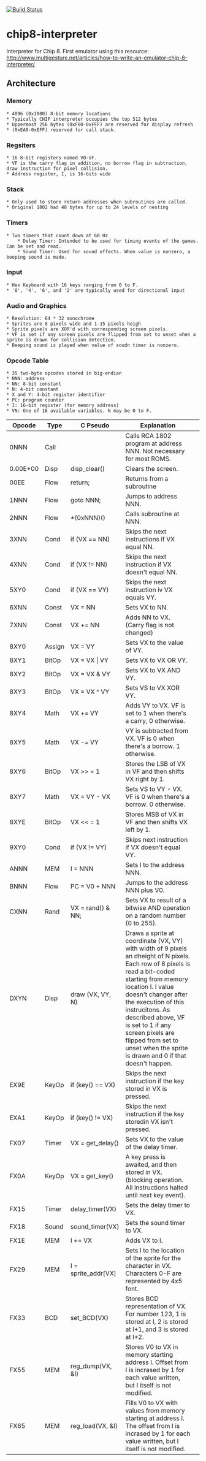 [![Build Status](https://travis-ci.org/AndruePeters/chip8-interpreter.svg?branch=master)](https://travis-ci.org/AndruePeters/chip8-interpreter)

# chip8-interpreter
Interpreter for Chip 8. First emulator using this resource: <http://www.multigesture.net/articles/how-to-write-an-emulator-chip-8-interpreter/>

## Architecture
### Memory
    * 4096 (0x1000) 8-bit memory locations
    * Typically CHIP interpreter occupies the top 512 bytes
    * Uppermost 256 bytes (0xF00-0xFFF) are reserved for display refresh
    * (0xEA0-0xEFF) reserved for call stack.

### Regsiters
    * 16 8-bit registers named V0-VF.
    * VF is the carry flag in addition, no borrow flag in subtraction, draw instruction for pixel collision.
    * Address register, I, is 16-bits wide

### Stack
    * Only used to store return addresses when subroutines are called.
    * Original 1802 had 48 bytes for up to 24 levels of nesting

### Timers
    * Two timers that count down at 60 Hz
        * Delay Timer: Intended to be used for timing events of the games. Can be set and read.
        * Sound Timer: Used for sound effects. When value is nonzero, a beeping sound is made.

### Input
    * Hex Keyboard with 16 keys ranging from 0 to F.
    * '8', '4', '6', and '2' are typically used for directional input

### Audio and Graphics
    * Resolution: 64 * 32 monochrome
    * Sprites are 8 pixels wide and 1-15 pixels heigh
    * Sprite pixels are XOR'd with corresponding screen pixels.
    * VF is set if any screen pixels are flipped from set to unset when a sprite is drawn for collision detection.
    * Beeping sound is played when value of soudn timer is nonzero.

### Opcode Table
    * 35 two-byte opcodes stored in big-endian
    * NNN: address
    * NN: 8-bit constant
    * N: 4-bit constant
    * X and Y: 4-bit register identifier
    * PC: program counter
    * I: 16-bit register (for memory address)
    * VN: One of 16 available variables. N may be 0 to F.

| Opcode   | Type   | C Pseudo             | Explanation                                                                                                                                                                                                                                                                                                                                                                   |   |
|----------|--------|----------------------|-------------------------------------------------------------------------------------------------------------------------------------------------------------------------------------------------------------------------------------------------------------------------------------------------------------------------------------------------------------------------------|---|
| 0NNN     | Call   |                      | Calls RCA 1802 program at address NNN. Not necessary for most ROMS.                                                                                                                                                                                                                                                                                                           |   |
| 0.00E+00 | Disp   | disp_clear()         | Clears the screen.                                                                                                                                                                                                                                                                                                                                                            |   |
| 00EE     | Flow   | return;              | Returns from a subroutine                                                                                                                                                                                                                                                                                                                                                     |   |
| 1NNN     | Flow   | goto NNN;            | Jumps to address NNN.                                                                                                                                                                                                                                                                                                                                                         |   |
| 2NNN     | Flow   | *(0xNNN)()           | Calls subroutine at NNN.                                                                                                                                                                                                                                                                                                                                                      |   |
| 3XNN     | Cond   | if (VX == NN)        | Skips the next instructions if VX equal NN.                                                                                                                                                                                                                                                                                                                                   |   |
| 4XNN     | Cond   | if (VX != NN)        | Skips the next instruction if VX doesn't equal NN.                                                                                                                                                                                                                                                                                                                            |   |
| 5XY0     | Cond   | if (VX == VY)        | Skips the next instruction iv VX equals VY.                                                                                                                                                                                                                                                                                                                                   |   |
| 6XNN     | Const  | VX = NN              | Sets VX to NN.                                                                                                                                                                                                                                                                                                                                                                |   |
| 7XNN     | Const  | VX += NN             | Adds NN to VX. (Carry flag is not changed)                                                                                                                                                                                                                                                                                                                                    |   |
| 8XY0     | Assign | VX = VY              | Sets VX to the value of VY.                                                                                                                                                                                                                                                                                                                                                   |   |
| 8XY1     | BitOp  | VX = VX \| VY        | Sets VX to VX OR VY.                                                                                                                                                                                                                                                                                                                                                          |   |
| 8XY2     | BitOp  | VX = VX & VY         | Sets VX to VX AND VY.                                                                                                                                                                                                                                                                                                                                                         |   |
| 8XY3     | BitOp  | VX = VX ^ VY         | Sets VS to VX XOR VY.                                                                                                                                                                                                                                                                                                                                                         |   |
| 8XY4     | Math   | VX += VY             | Adds VY to VX. VF is set to 1 when there's a carry, 0 otherwise.                                                                                                                                                                                                                                                                                                              |   |
| 8XY5     | Math   | VX -= VY             | VY is subtracted from VX. VF is 0 when there's a borrow. 1 otherwise.                                                                                                                                                                                                                                                                                                         |   |
| 8XY6     | BitOp  | VX >> = 1            | Stores the LSB of VX in VF and then shifts VX right by 1.                                                                                                                                                                                                                                                                                                                     |   |
| 8XY7     | Math   | VX = VY - VX         | Sets VS to VY - VX. VF is 0 when there's a borrow. 0 otherwise.                                                                                                                                                                                                                                                                                                               |   |
| 8XYE     | BitOp  | VX << = 1            | Stores MSB of VX in VF and then shifts VX left by 1.                                                                                                                                                                                                                                                                                                                          |   |
| 9XY0     | Cond   | if (VX != VY)        | Skips next instruction if VX doesn't equal VY.                                                                                                                                                                                                                                                                                                                                |   |
| ANNN     | MEM    | I = NNN              | Sets I to the address NNN.                                                                                                                                                                                                                                                                                                                                                    |   |
| BNNN     | Flow   | PC = V0 + NNN        | Jumps to the address NNN plus V0.                                                                                                                                                                                                                                                                                                                                             |   |
| CXNN     | Rand   | VX = rand() & NN;    | Sets VX to result of a bitwise AND operation on a random number (0 to 255).                                                                                                                                                                                                                                                                                                   |   |
| DXYN     | Disp   | draw (VX, VY, N)     | Draws a sprite at coordinate (VX, VY) with width of 9 pixels an dheight of N pixels. Each row of 8 pixels is read a bit-coded starting from memory location I. I value doesn't changer after the execution of this instrucitons. As described above, VF is set to 1 if any screen pixels are flipped from set to unset when the sprite is drawn and 0 if that doesn't happen. |   |
| EX9E     | KeyOp  | if (key() == VX)     | Skips the next instruction if the key stored in VX is pressed.                                                                                                                                                                                                                                                                                                                |   |
| EXA1     | KeyOp  | if (key() != VX)     | Skips the next instruction if the key storedin VX isn't pressed.                                                                                                                                                                                                                                                                                                              |   |
| FX07     | Timer  | VX = get_delay()     | Sets VX to the value of the delay timer.                                                                                                                                                                                                                                                                                                                                      |   |
| FX0A     | KeyOp  | VX = get_key()       | A key press is awaited, and then stored in VX. (blocking operation. All instructions halted until next key event).                                                                                                                                                                                                                                                            |   |
| FX15     | Timer  | delay_timer(VX)      | Sets the delay timer to VX.                                                                                                                                                                                                                                                                                                                                                   |   |
| FX18     | Sound  | sound_timer(VX)      | Sets the sound timer to VX.                                                                                                                                                                                                                                                                                                                                                   |   |
| FX1E     | MEM    | I += VX              | Adds VX to I.                                                                                                                                                                                                                                                                                                                                                                 |   |
| FX29     | MEM    | I = sprite_addr\[VX] | Sets I to the location of the sprite for the character in VX. Characters 0-F are represented by 4x5 font.                                                                                                                                                                                                                                                                     |   |
| FX33     | BCD    | set_BCD(VX)          | Stores BCD representation of VX. For number 123, 1 is stored at I, 2 is stored at I+1, and 3 is stored at I+2.                                                                                                                                                                                                                                                                |   |
| FX55     | MEM    | reg_dump(VX, &I)     | Stores V0 to VX in memory starting address I. Offset from I is incrased by 1 for each value written, but I itself is not modified.                                                                                                                                                                                                                                            |   |
| FX65     | MEM    | reg_load(VX, &I)     | Fills V0 to VX with values from memory starting at address I. The offset from I is incrased by 1 for each value written, but I itself is not modified.                                                                                                                                                                                                                        |   |